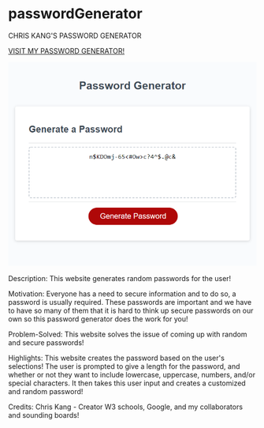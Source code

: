 # passwordGenerator
CHRIS KANG'S PASSWORD GENERATOR

[VISIT MY PASSWORD GENERATOR!]("")

![Screenshot](./Assets/Images/screenshot03.png)

Description: This website generates random passwords for the user!

Motivation: Everyone has a need to secure information and to do so, a password is usually required. These passwords are important and we have to have so many of them that it is hard to think up secure passwords on our own so this password generator does the work for you!

Problem-Solved: This website solves the issue of coming up with random and secure passwords!

Highlights: This website creates the password based on the user's selections! The user is prompted to give a length for the password, and whether or not they want to include lowercase, uppercase, numbers, and/or special characters. It then takes this user input and creates a customized and random password!

Credits: Chris Kang - Creator
W3 schools, Google, and my collaborators and sounding boards!